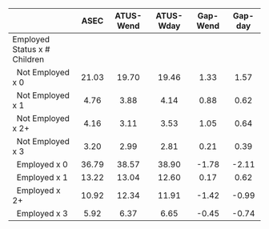 
|                      |         ASEC |    ATUS-Wend |    ATUS-Wday |     Gap-Wend |      Gap-day |
| -------------------- | :----------: | :----------: | :----------: | :----------: | :----------: |
| Employed Status x # Children |              |              |              |              |              |
| &nbsp;&nbsp;Not Employed x 0 |        21.03 |        19.70 |        19.46 |         1.33 |         1.57 |
| &nbsp;&nbsp;Not Employed x 1 |         4.76 |         3.88 |         4.14 |         0.88 |         0.62 |
| &nbsp;&nbsp;Not Employed x 2+ |         4.16 |         3.11 |         3.53 |         1.05 |         0.64 |
| &nbsp;&nbsp;Not Employed x 3 |         3.20 |         2.99 |         2.81 |         0.21 |         0.39 |
| &nbsp;&nbsp;Employed x 0 |        36.79 |        38.57 |        38.90 |        -1.78 |        -2.11 |
| &nbsp;&nbsp;Employed x 1 |        13.22 |        13.04 |        12.60 |         0.17 |         0.62 |
| &nbsp;&nbsp;Employed x 2+ |        10.92 |        12.34 |        11.91 |        -1.42 |        -0.99 |
| &nbsp;&nbsp;Employed x 3 |         5.92 |         6.37 |         6.65 |        -0.45 |        -0.74 |

